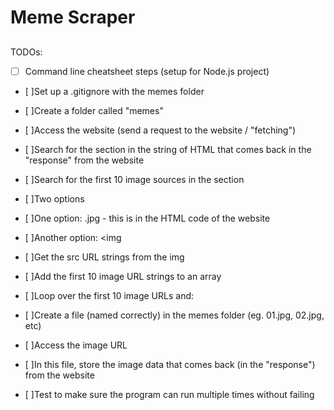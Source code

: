 # Meme Scraper 






##
TODOs: 


 - [ ] Command line cheatsheet steps (setup for Node.js project)

 - [ ]Set up a .gitignore with the memes folder

 - [ ]Create a folder called "memes"

 - [ ]Access the website (send a request to the website / "fetching")

 - [ ]Search for the section in the string of HTML that comes back in the 
 "response" from the website
 - [ ]Search for the first 10 image sources in the section

 - [ ]Two options
 - [ ]One option: .jpg - this is in the HTML code of the website
 - [ ]Another option: <img

 - [ ]Get the src URL strings from the img

 - [ ]Add the first 10 image URL strings to an array

 - [ ]Loop over the first 10 image URLs and:
 - [ ]Create a file (named correctly) in the memes folder (eg. 01.jpg, 02.jpg, etc)
 - [ ]Access the image URL

 - [ ]In this file, store the image data that comes back (in the "response") from the website

 - [ ]Test to make sure the program can run multiple times without failing